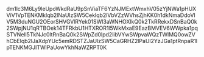 dm1lc3M6Ly9leUpoWkdRaU9pSnViaTF6YzNJMExtWmxhV05zYjNWa1pHUXViV1VpTENKMklqb2lNaUlzSW5Ceklqb2lVbVZzWVhsZjhKK0h1dkNmaDdoVlV5M3duNGU2OEorSHVGVlRYek01SWl3aWNHOXlkQ0k2TkRRekxDSnBaQ0k2SWpjNU1qRTBOek14TFRkbU1HTXROR1l5WkMxaE9EazBMVEV6WWpka1pqSTVNell5TkNJc0ltRnBaQ0k2SWpZd0lpd2libVYwSWpvaWQzTWlMQ0owZVhCbElqb2lJaXdpYUc5emRDSTZJaUlzSW5CaGRHZ2lPaUl2YzJGa1ptRnpaR1lpTENKMGJITWlPaUowYkhNaWZRPT0K